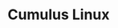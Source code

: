 ---
title: Cumulus Linux
layout: pdf
product: Cumulus Linux
version: "5.4"
type: pdf
bookhidden: true
draft: true
---